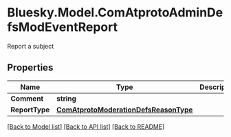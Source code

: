 # Bluesky.Model.ComAtprotoAdminDefsModEventReport
Report a subject

## Properties

Name | Type | Description | Notes
------------ | ------------- | ------------- | -------------
**Comment** | **string** |  | [optional] 
**ReportType** | [**ComAtprotoModerationDefsReasonType**](ComAtprotoModerationDefsReasonType.md) |  | 

[[Back to Model list]](../README.md#documentation-for-models) [[Back to API list]](../README.md#documentation-for-api-endpoints) [[Back to README]](../README.md)

